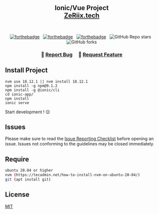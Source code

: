 <h2 align="center">
  Ionic/Vue Project<br/>
  <a href="http://51.68.124.166/" target="_blank">ZeRiix.tech</a>
</h2>

<br/>

<center style="text-align:center">

[![forthebadge](https://forthebadge.com/images/badges/built-by-developers.svg)](https://forthebadge.com) &nbsp;
[![forthebadge](https://forthebadge.com/images/badges/made-with-vue.svg)](https://forthebadge.com) &nbsp;
[![forthebadge](https://forthebadge.com/images/badges/open-source.svg)](https://forthebadge.com) &nbsp;
![GitHub Repo stars](https://img.shields.io/github/stars/ZeRiix/projet-git-3iW?color=red&logo=github&style=for-the-badge) &nbsp;
![GitHub forks](https://img.shields.io/github/forks/ZeRiix/projet-git-3iW?color=red&logo=github&style=for-the-badge)

</center>

<h3 align="center">
    🔹
    <a href="https://github.com/ZeRiix/projet-git-3iW/blob/develop/.github/ISSUE_TEMPLATE/bug_report.md">Report Bug</a> &nbsp; &nbsp;
    🔹
    <a href="https://github.com/ZeRiix/projet-git-3iW/blob/develop/.github/ISSUE_TEMPLATE/feature_request.md">Request Feature</a>
</h3>


## Install Project

```
nvm use 18.12.1 || nvm install 18.12.1
npm install -g npm@9.1.2
npm install -g @ionic/cli
cd ionic-app/
npm install
ionic serve
```

Start development ! 😉

## Issues

Please make sure to read the [Issue Reporting Checklist](https://github.com/ZeRiix/projet-git-3iW/blob/develop/.github/ISSUE_TEMPLATE/) before opening an issue. Issues not conforming to the guidelines may be closed immediately.

## Require

```bash
ubuntu 20.04 or higher
nvm (https://tecadmin.net/how-to-install-nvm-on-ubuntu-20-04/)
git (apt install git)
```

## License

[MIT](https://choosealicense.com/licenses/mit/)
